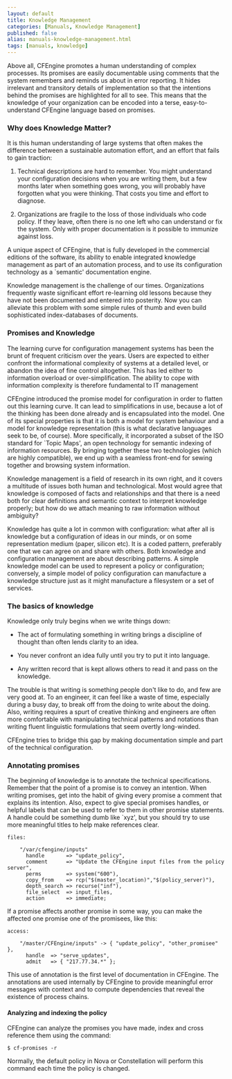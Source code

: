 ```yaml
---
layout: default
title: Knowledge Management
categories: [Manuals, Knowledge Management]
published: false 
alias: manuals-knowledge-management.html
tags: [manuals, knowledge]
---
```


Above all, CFEngine promotes a human understanding of complex processes.
Its promises are easily documentable using comments that the system
remembers and reminds us about in error reporting. It hides irrelevant
and transitory details of implementation so that the intentions behind
the promises are highlighted for all to see. This means that the
knowledge of your organization can be encoded into a terse,
easy-to-understand CFEngine language based on promises.

### Why does Knowledge Matter?

It is this human understanding of large systems that often makes the
difference between a sustainable automation effort, and an effort that
fails to gain traction:

1.  Technical descriptions are hard to remember. You might understand
    your configuration decisions when you are writing them, but a few
    months later when something goes wrong, you will probably have
    forgotten what you were thinking. That costs you time and effort to
    diagnose.

2.  Organizations are fragile to the loss of those individuals who code
    policy. If they leave, often there is no one left who can understand
    or fix the system. Only with proper documentation is it possible to
    immunize against loss.

A unique aspect of CFEngine, that is fully developed in the commercial
editions of the software, its ability to enable integrated knowledge
management as part of an automation process, and to use its
configuration technology as a `semantic' documentation engine.


Knowledge management is the challenge of our times. Organizations
frequently waste significant effort re-learning old lessons because
they have not been documented and entered into posterity. Now you can
alleviate this problem with some simple rules of thumb and even build
sophisticated index-databases of documents.

### Promises and Knowledge

The learning curve for configuration management systems has been the
brunt of frequent criticism over the years. Users are expected to
either confront the informational complexity of systems at a detailed
level, or abandon the idea of fine control altogether. This has led
either to information overload or over-simplification. The ability to
cope with information complexity is therefore fundamental to IT
management

CFEngine introduced the promise model for configuration in order to
flatten out this learning curve. It can lead to simplifications in
use, because a lot of the thinking has been done already and is
encapsulated into the model. One of its special properties is that it
is both a model for system behaviour and a model for knowledge
representation (this is what declarative languages seek to be, of
course). More specifically, it incorporated a subset of the ISO
standard for `Topic Maps', an open technology for semantic indexing of
information resources. By bringing together these two technologies
(which are highly compatible), we end up with a seamless front-end for
sewing together and browsing system information.

Knowledge management is a field of research in its own right, and it
covers a multitude of issues both human and technological. Most would
agree that knowledge is composed of facts and relationships and that
there is a need both for clear definitions and semantic context to
interpret knowledge properly; but how do we attach meaning to raw
information without ambiguity?

Knowledge has quite a lot in common with configuration: what after all
is knowledge but a configuration of ideas in our minds, or on some
representation medium (paper, silicon etc). It is a coded pattern,
preferably one that we can agree on and share with others. Both
knowledge and configuration management are about describing patterns.
A simple knowledge model can be used to represent a policy or
configuration; conversely, a simple model of policy configuration can
manufacture a knowledge structure just as it might manufacture a
filesystem or a set of services.

### The basics of knowledge

Knowledge only truly begins when we write things down:

* The act of formulating something in writing brings a discipline of
thought than often lends clarity to an idea.

* You never confront an idea fully until you try to put it into language.

* Any written record that is kept allows others to read it and pass on
the knowledge.

The trouble is that writing is something people don't like to do, and
few are very good at. To an engineer, it can feel like a waste of
time, especially during a busy day, to break off from the doing to
write about the doing. Also, writing requires a spurt of creative
thinking and engineers are often more comfortable with manipulating
technical patterns and notations than writing fluent linguistic
formulations that seem overtly long-winded.

CFEngine tries to bridge this gap by making documentation simple and
part of the technical configuration. 


### Annotating promises

The beginning of knowledge is to annotate the technical
specifications. Remember that the point of a promise is to convey an
intention. When writing promises, get into the habit of giving every
promise a comment that explains its intention. Also, expect to give
special promises handles, or helpful labels that can be used to refer
to them in other promise statements. A handle could be something dumb
like `xyz', but you should try to use more meaningful titles to help
make references clear.


    files:

        "/var/cfengine/inputs"
          handle       => "update_policy",
          comment      => "Update the CFEngine input files from the policy server",
          perms        => system("600"),
          copy_from    => rcp("$(master_location)","$(policy_server)"),
          depth_search => recurse("inf"),
          file_select  => input_files,
          action       => immediate;

If a promise affects another promise in some way, you can make the
affected one promise one of the promisees, like this:

    access:

        "/master/CFEngine/inputs" -> { "update_policy", "other_promisee" },
          handle  => "serve_updates",
          admit   => { "217.77.34.*" };

This use of annotation is the first level of documentation in
CFEngine. The annotations are used internally by CFEngine to provide
meaningful error messages with context and to compute dependencies
that reveal the existence of process chains. 

#### Analyzing and indexing the policy

CFEngine can analyze the promises you have made, index and cross reference them using the command:

    $ cf-promises -r

Normally, the default policy in Nova or Constellation will perform this command each time the policy is changed.

